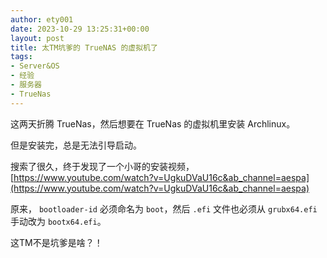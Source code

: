```yaml
---
author: ety001
date: 2023-10-29 13:25:31+00:00
layout: post
title: 太TM坑爹的 TrueNAS 的虚拟机了
tags:
- Server&OS
- 经验
- 服务器
- TrueNas
---
```


这两天折腾 TrueNas，然后想要在 TrueNas 的虚拟机里安装 Archlinux。

但是安装完，总是无法引导启动。

搜索了很久，终于发现了一个小哥的安装视频，[https://www.youtube.com/watch?v=UgkuDVaU16c&ab_channel=aespa](https://www.youtube.com/watch?v=UgkuDVaU16c&ab_channel=aespa)

原来， `bootloader-id` 必须命名为 `boot`，然后 `.efi` 文件也必须从 `grubx64.efi` 手动改为 `bootx64.efi`。

这TM不是坑爹是啥？！